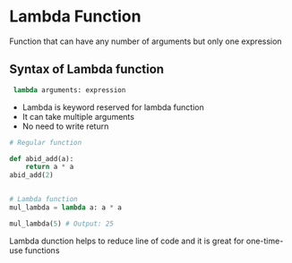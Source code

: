# Lambda Function

Function that can have any number of arguments but only one expression 

## Syntax of Lambda function

```python
 lambda arguments: expression
```
- Lambda is keyword reserved for lambda function
- It can take multiple arguments
- No need to write return 

```python
# Regular function

def abid_add(a):
    return a * a
abid_add(2)

```

```python

# Lambda function 
mul_lambda = lambda a: a * a

mul_lambda(5) # Output: 25

```
Lambda dunction helps to reduce line of code and it is great for one-time-use functions
